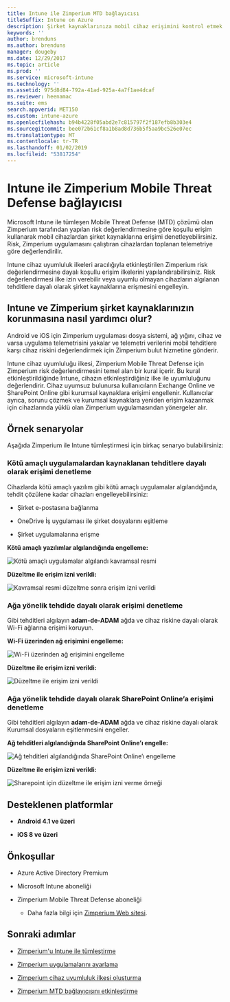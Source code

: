 ```yaml
---
title: Intune ile Zimperium MTD bağlayıcısı
titleSuffix: Intune on Azure
description: Şirket kaynaklarınıza mobil cihaz erişimini kontrol etmek için Zimperium Mobile Threat Defense’i Intune ile tümleştirme hakkında bilgi edinin.
keywords: ''
author: brenduns
ms.author: brenduns
manager: dougeby
ms.date: 12/29/2017
ms.topic: article
ms.prod: ''
ms.service: microsoft-intune
ms.technology: ''
ms.assetid: 975d8d84-792a-41ad-925a-4a7f1ae4dcaf
ms.reviewer: heenamac
ms.suite: ems
search.appverid: MET150
ms.custom: intune-azure
ms.openlocfilehash: b94b4228f05abd2e7c815797f2f187efb8b303e4
ms.sourcegitcommit: bee072b61cf8a1b8ad8d736b5f5aa9bc526e07ec
ms.translationtype: MT
ms.contentlocale: tr-TR
ms.lasthandoff: 01/02/2019
ms.locfileid: "53817254"
---
```

# <a name="zimperium-mobile-threat-defense-connector-with-intune"></a>Intune ile Zimperium Mobile Threat Defense bağlayıcısı

Microsoft Intune ile tümleşen Mobile Threat Defense (MTD) çözümü olan Zimperium tarafından yapılan risk değerlendirmesine göre koşullu erişim kullanarak mobil cihazlardan şirket kaynaklarına erişimi denetleyebilirsiniz. Risk, Zimperium uygulamasını çalıştıran cihazlardan toplanan telemetriye göre değerlendirilir.

Intune cihaz uyumluluk ilkeleri aracılığıyla etkinleştirilen Zimperium risk değerlendirmesine dayalı koşullu erişim ilkelerini yapılandırabilirsiniz. Risk değerlendirmesi ilke izin verebilir veya uyumlu olmayan cihazların algılanan tehditlere dayalı olarak şirket kaynaklarına erişmesini engelleyin.

## <a name="how-do-intune-and-zimperium-help-protect-your-company-resources"></a>Intune ve Zimperium şirket kaynaklarınızın korunmasına nasıl yardımcı olur?

Android ve iOS için Zimperium uygulaması dosya sistemi, ağ yığını, cihaz ve varsa uygulama telemetrisini yakalar ve telemetri verilerini mobil tehditlere karşı cihaz riskini değerlendirmek için Zimperium bulut hizmetine gönderir.

Intune cihaz uyumluluğu ilkesi, Zimperium Mobile Threat Defense için Zimperium risk değerlendirmesini temel alan bir kural içerir. Bu kural etkinleştirildiğinde Intune, cihazın etkinleştirdiğiniz ilke ile uyumluluğunu değerlendirir. Cihaz uyumsuz bulunursa kullanıcıların Exchange Online ve SharePoint Online gibi kurumsal kaynaklara erişimi engellenir. Kullanıcılar ayrıca, sorunu çözmek ve kurumsal kaynaklara yeniden erişim kazanmak için cihazlarında yüklü olan Zimperium uygulamasından yönergeler alır.

## <a name="sample-scenarios"></a>Örnek senaryolar

Aşağıda Zimperium ile Intune tümleştirmesi için birkaç senaryo bulabilirsiniz:

### <a name="control-access-based-on-threats-from-malicious-apps"></a>Kötü amaçlı uygulamalardan kaynaklanan tehditlere dayalı olarak erişimi denetleme

Cihazlarda kötü amaçlı yazılım gibi kötü amaçlı uygulamalar algılandığında, tehdit çözülene kadar cihazları engelleyebilirsiniz:

-   Şirket e-postasına bağlanma

-   OneDrive İş uygulaması ile şirket dosyalarını eşitleme

-   Şirket uygulamalarına erişme

**Kötü amaçlı yazılımlar algılandığında engelleme:**

![Kötü amaçlı uygulamalar algılandı kavramsal resmi](./media/Maliciousapps_blocked_Zimperium.png)

**Düzeltme ile erişim izni verildi:**

![Kavramsal resmi düzeltme sonra erişim izni verildi](./media/maliciousapps_unblocked_Zimperium.png)

### <a name="control-access-based-on-threat-to-network"></a>Ağa yönelik tehdide dayalı olarak erişimi denetleme

Gibi tehditleri algılayın **adam-de-ADAM** ağda ve cihaz riskine dayalı olarak Wi-Fi ağlarına erişimi koruyun.

**Wi-Fi üzerinden ağ erişimini engelleme:**

![Wi-Fi üzerinden ağ erişimini engelleme](./media/network_wifi_blocked_Zimperium.png)

**Düzeltme ile erişim izni verildi:**

![Düzeltme ile erişim izni verildi](./media/network_wifi_unblocked_Zimperium.png)

### <a name="control-access-to-sharepoint-online-based-on-threat-to-network"></a>Ağa yönelik tehdide dayalı olarak SharePoint Online’a erişimi denetleme

Gibi tehditleri algılayın **adam-de-ADAM** ağda ve cihaz riskine dayalı olarak Kurumsal dosyaların eşitlenmesini engeller.

**Ağ tehditleri algılandığında SharePoint Online’ı engelle:**

![Ağ tehditleri algılandığında SharePoint Online’ı engelleme](./media/network_spo_blocked_Zimperium.png)

**Düzeltme ile erişim izni verildi:**

![Sharepoint için düzeltme ile erişim izni verme örneği](./media/network_spo_unblocked_Zimperium.png)

## <a name="supported-platforms"></a>Desteklenen platformlar

-   **Android 4.1 ve üzeri**

-   **iOS 8 ve üzeri**

## <a name="prerequisites"></a>Önkoşullar

-   Azure Active Directory Premium

-   Microsoft Intune aboneliği

-   Zimperium Mobile Threat Defense aboneliği

    -   Daha fazla bilgi için [Zimperium Web sitesi](https://www.zimperium.com/zips-mobile-ips).

## <a name="next-steps"></a>Sonraki adımlar

- [Zimperium'u Intune ile tümleştirme](zimperium-mtd-connector-integration.md)

- [Zimperium uygulamalarını ayarlama](mtd-apps-ios-app-configuration-policy-add-assign.md)

- [Zimperium cihaz uyumluluk ilkesi oluşturma](mtd-device-compliance-policy-create.md)

- [Zimperium MTD bağlayıcısını etkinleştirme](mtd-connector-enable.md)
